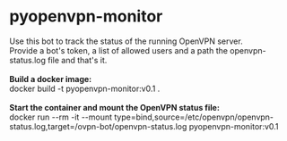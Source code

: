 # pyopenvpn-monitor
Use this bot to track the status of the running OpenVPN server.</br>
Provide a bot's token, a list of allowed users and a path the openvpn-status.log file and that's it.<br/>
<br/>
<b>Build a docker image:</b><br/>
docker build -t pyopenvpn-monitor:v0.1 . <br/>
<br/>
<b>Start the container and mount the OpenVPN status file:</b><br/>
docker run --rm -it --mount type=bind,source=/etc/openvpn/openvpn-status.log,target=/ovpn-bot/openvpn-status.log pyopenvpn-monitor:v0.1<br/>
